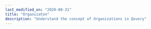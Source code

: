 ```yaml
---
last_modified_on: "2020-08-31"
title: "Organizaton"
description: "Understand the concept of Organizations in Qovery"
---
```




